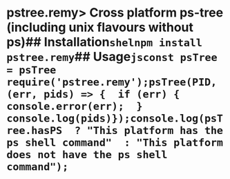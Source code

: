 # pstree.remy> Cross platform ps-tree (including unix flavours without ps)## Installation```shelnpm install pstree.remy```## Usage```jsconst psTree = psTree require('pstree.remy');psTree(PID, (err, pids) => {  if (err) {    console.error(err);  }  console.log(pids)});console.log(psTree.hasPS  ? "This platform has the ps shell command"  : "This platform does not have the ps shell command");```
